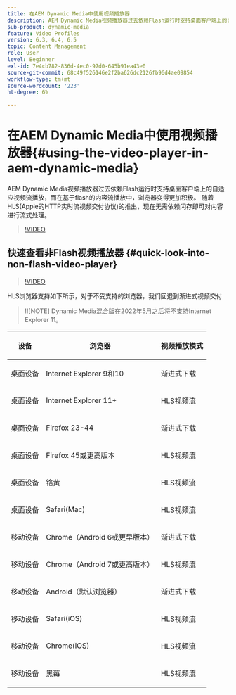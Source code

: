 ```yaml
---
title: 在AEM Dynamic Media中使用视频播放器
description: AEM Dynamic Media视频播放器过去依赖Flash运行时支持桌面客户端上的自适应视频流播放，而在基于flash的内容流播放中，浏览器变得更加积极。 随着HLS(Apple的HTTP实时流视频交付协议)的推出，现在无需依赖闪存即可对内容进行流式处理。
sub-product: dynamic-media
feature: Video Profiles
version: 6.3, 6.4, 6.5
topic: Content Management
role: User
level: Beginner
exl-id: 7e4cb782-836d-4ec0-97d0-645b91ea43e0
source-git-commit: 68c49f526146e2f2ba626dc2126fb96d4ae09854
workflow-type: tm+mt
source-wordcount: '223'
ht-degree: 6%

---
```


# 在AEM Dynamic Media中使用视频播放器{#using-the-video-player-in-aem-dynamic-media}

AEM Dynamic Media视频播放器过去依赖Flash运行时支持桌面客户端上的自适应视频流播放，而在基于flash的内容流播放中，浏览器变得更加积极。 随着HLS(Apple的HTTP实时流视频交付协议)的推出，现在无需依赖闪存即可对内容进行流式处理。

>[!VIDEO](https://video.tv.adobe.com/v/16791/?quality=9&learn=on)

## 快速查看非Flash视频播放器 {#quick-look-into-non-flash-video-player}

>[!VIDEO](https://video.tv.adobe.com/v/17429/?quality=9&learn=on)

HLS浏览器支持如下所示，对于不受支持的浏览器，我们回退到渐进式视频交付

>!![NOTE]
Dynamic Media混合版在2022年5月之后将不支持Internet Explorer 11。

<table> 
 <thead> 
  <tr> 
   <th> <p>设备</p> </th>
   <th> <p>浏览器</p> </th>
   <th > <p>视频播放模式</p> </th>
  </tr>
 </thead>
 <tbody>
  <tr> 
   <td> <p>桌面设备</p> </td>
   <td> <p>Internet Explorer 9和10</p> </td>
   <td> <p>渐进式下载</p> </td>
  </tr>
  <tr>
   <td> <p>桌面设备</p> </td>
   <td> <p>Internet Explorer 11+</p> </td>
   <td> <p>HLS视频流</p> </td>
  </tr>
  <tr>
   <td> <p>桌面设备</p> </td>
   <td> <p>Firefox 23-44</p> </td>
   <td> <p>渐进式下载</p> </td>
  </tr>
  <tr> 
   <td> <p>桌面设备</p> </td>
   <td> <p>Firefox 45或更高版本</p> </td>
   <td> <p>HLS视频流</p> </td>
  </tr>
  <tr> 
   <td> <p>桌面设备</p> </td>
   <td> <p>铬黄</p> </td>
   <td> <p>HLS视频流</p> </td>
  </tr>
  <tr> 
   <td> <p>桌面设备</p> </td>
   <td> <p>Safari(Mac)</p> </td>
   <td> <p>HLS视频流</p> </td>
  </tr>
  <tr> 
   <td> <p>移动设备</p> </td>
   <td> <p>Chrome（Android 6或更早版本）</p> </td>
   <td> <p>渐进式下载</p> </td>
  </tr>
  <tr> 
   <td> <p>移动设备</p> </td>
   <td> <p>Chrome（Android 7或更高版本）</p> </td>
   <td> <p>HLS视频流</p> </td>
  </tr>
  <tr> 
   <td> <p>移动设备</p> </td>
   <td> <p>Android（默认浏览器）</p> </td>
   <td> <p>渐进式下载</p> </td>
  </tr>
  <tr> 
   <td> <p>移动设备</p> </td>
   <td> <p>Safari(iOS)</p> </td>
   <td> <p>HLS视频流</p> </td>
  </tr>
  <tr> 
   <td> <p>移动设备</p> </td>
   <td> <p>Chrome(iOS)</p> </td>
   <td> <p>HLS视频流</p> </td>
  </tr>
  <tr> 
   <td> <p>移动设备</p> </td>
   <td> <p>黑莓</p> </td>
   <td> <p>HLS视频流</p> </td>
  </tr>
 </tbody>
</table>
